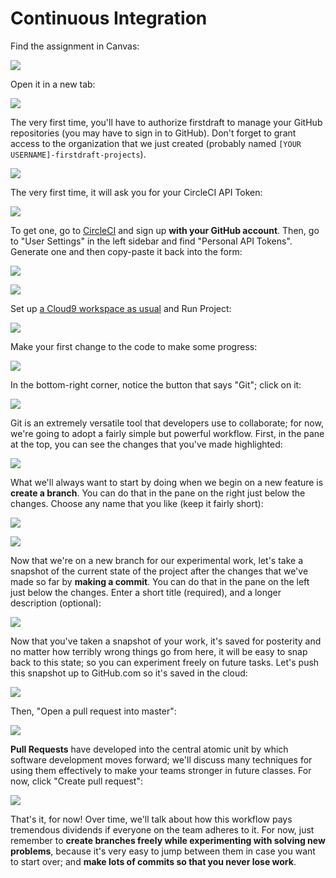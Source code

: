 # Continuous Integration

Find the assignment in Canvas:

![](/assets/ci-assignment.png)

Open it in a new tab:

![](/assets/ci-load-in-new-tab.png)

The very first time, you'll have to authorize firstdraft to manage your GitHub repositories (you may have to sign in to GitHub). Don't forget to grant access to the organization that we just created (probably named `[YOUR USERNAME]-firstdraft-projects`).

![](/assets/ci-authorize-grades.png)

The very first time, it will ask you for your CircleCI API Token:

![](/assets/ci-circle-api-token.png)

To get one, go to [CircleCI](https://circleci.com/) and sign up **with your GitHub account**. Then, go to "User Settings" in the left sidebar and find "Personal API Tokens". Generate one and then copy-paste it back into the form:

![](/assets/ci-get-circle-token.png)

![](/assets/ci-paste-circle-token.png)

Set up [a Cloud9 workspace as usual](getting-started-with-cloud-9.md) and Run Project:

![](/assets/ci-running-app.png)

Make your first change to the code to make some progress:

![](/assets/ci-make-a-change.png)

In the bottom-right corner, notice the button that says "Git"; click on it:

![](/assets/ci-git-button.png)

Git is an extremely versatile tool that developers use to collaborate; for now, we're going to adopt a fairly simple but powerful workflow. First, in the pane at the top, you can see the changes that you've made highlighted:

![](/assets/ci-git-status-master.png)

What we'll always want to start by doing when we begin on a new feature is **create a branch**. You can do that in the pane on the right just below the changes. Choose any name that you like (keep it fairly short):

![](/assets/ci-create-a-branch.png)

![](/assets/ci-git-status-on-branch.png)

Now that we're on a new branch for our experimental work, let's take a snapshot of the current state of the project after the changes that we've made so far by **making a commit**. You can do that in the pane on the left just below the changes. Enter a short title (required), and a longer description (optional):

![](/assets/ci-make-a-commit.png)

Now that you've taken a snapshot of your work, it's saved for posterity and no matter how terribly wrong things go from here, it will be easy to snap back to this state; so you can experiment freely on future tasks. Let's push this snapshot up to GitHub.com so it's saved in the cloud:

![](/assets/ci-push-to-github.png)

Then, "Open a pull request into master":

![](/assets/ci-open-a-pr.png)

**Pull Requests** have developed into the central atomic unit by which software development moves forward; we'll discuss many techniques for using them effectively to make your teams stronger in future classes. For now, click "Create pull request":

![](/assets/ci-create-pr.png)

That's it, for now! Over time, we'll talk about how this workflow pays tremendous dividends if everyone on the team adheres to it. For now, just remember to **create branches freely while experimenting with solving new problems**, because it's very easy to jump between them in case you want to start over; and **make lots of commits so that you never lose work**.
